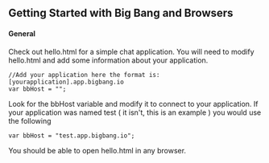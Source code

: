 ## Getting Started with Big Bang and Browsers

#### General

Check out hello.html for a simple chat application.  You will need to modify hello.html and add some information about your application.

    //Add your application here the format is: [yourapplication].app.bigbang.io
    var bbHost = "";

Look for the bbHost variable and modify it to connect to your application. If your application was named test ( it isn't, this is an example ) you would use the following

    var bbHost = "test.app.bigbang.io";


You should be able to open hello.html in any browser.

